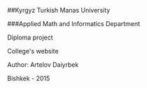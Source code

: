 ##Kyrgyz Turkish Manas University

###Applied Math and Informatics Department

Diploma project

College's website

Author: Artelov Daiyrbek

Bishkek - 2015